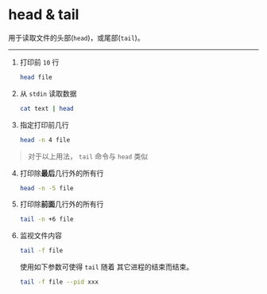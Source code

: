 # head & tail
用于读取文件的头部(`head`)，或尾部(`tail`)。

---

1. 打印前 `10` 行

    ```sh
    head file
    ```

2. 从 `stdin` 读取数据

    ```sh
    cat text | head
    ```

3. 指定打印前几行

    ```sh
    head -n 4 file
    ```

> 对于以上用法， `tail` 命令与 `head` 类似

4. 打印除**最后**几行外的所有行

    ```sh
    head -n -5 file
    ```

5. 打印除**前面**几行外的所有行

    ```sh
    tail -n +6 file
    ```

6. 监视文件内容

    ```sh
    tail -f file
    ```

    使用如下参数可使得 `tail` 随着 其它进程的结束而结束。

    ```sh
    tail -f file --pid xxx
    ```